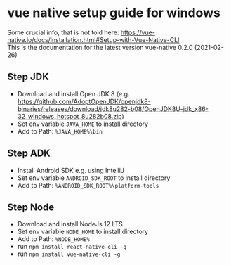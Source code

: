 # vue native setup guide for windows

Some crucial info, that is not told here: https://vue-native.io/docs/installation.html#Setup-with-Vue-Native-CLI \
This is the documentation for the latest version vue-native 0.2.0 (2021-02-26)


## Step JDK
- Download and install Open JDK 8 (e.g. https://github.com/AdoptOpenJDK/openjdk8-binaries/releases/download/jdk8u282-b08/OpenJDK8U-jdk_x86-32_windows_hotspot_8u282b08.zip)
- Set env variable `JAVA_HOME` to install directory
- Add to Path:  `%JAVA_HOME%\bin`

## Step ADK
- Install Android SDK e.g. using IntelliJ
- Set env variable `ANDROID_SDK_ROOT` to install directory
- Add to Path:  `%ANDROID_SDK_ROOT%\platform-tools`

## Step Node
- Download and install NodeJs 12 LTS
- Set env variable `NODE_HOME` to install directory
- Add to Path:  `%NODE_HOME%`
- run `npm install react-native-cli -g`
- run `npm install vue-native-cli -g`
